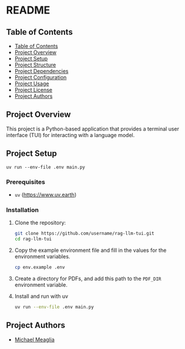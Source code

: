 # README

## Table of Contents

- [Table of Contents](#table-of-contents)
- [Project Overview](#project-overview)
- [Project Setup](#project-setup)
- [Project Structure](#project-structure)
- [Project Dependencies](#project-dependencies)
- [Project Configuration](#project-configuration)
- [Project Usage](#project-usage)
- [Project License](#project-license)
- [Project Authors](#project-authors)

## Project Overview

This project is a Python-based application that provides a terminal user interface (TUI) for interacting with a language model.

## Project Setup

```
uv run --env-file .env main.py
```

### Prerequisites


- `uv` (https://www.uv.earth)

### Installation

1. Clone the repository:
   ```bash
   git clone https://github.com/username/rag-llm-tui.git
   cd rag-llm-tui
   ```

2. Copy the example environment file and fill in the values for the environment variables.
   ```bash
   cp env.example .env
   ```

3. Create a directory for PDFs, and add this path to the `PDF_DIR` environment variable.

4. Install and run with uv

   ```bash
   uv run --env-file .env main.py
   ```

## Project Authors

- [Michael Meaglia](https://github.com/medaglia)
